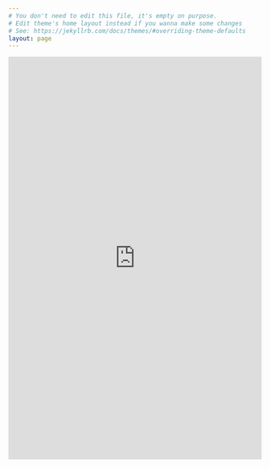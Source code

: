 ```yaml
---
# You don't need to edit this file, it's empty on purpose.
# Edit theme's home layout instead if you wanna make some changes
# See: https://jekyllrb.com/docs/themes/#overriding-theme-defaults
layout: page
---
```


<iframe src="https://docs.google.com/forms/d/e/1FAIpQLSck9kt3hAlsSlh-KCI0j8mcz1tCMwhrsnC4o8I8DHX99nnSeQ/viewform?embedded=true" width="100%" height="800" frameborder="0" marginheight="0" marginwidth="0">Loading...</iframe>

<script src="{{'/assets/js/contact.js'}}"></script>
